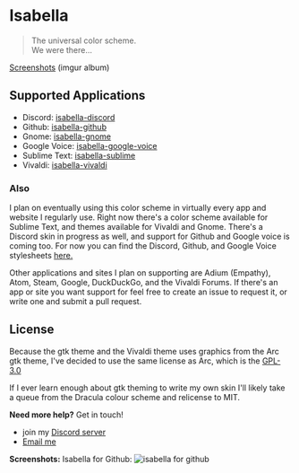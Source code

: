 # Isabella
> The universal color scheme.  
> We were there...

[Screenshots](https://imgur.com/a/p7yC7B7) (imgur album)

## Supported Applications
- Discord: [isabella-discord](https://github.com/isabella-theme/isabella-discord)
- Github: [isabella-github](https://github.com/isabella-theme/isabella-github)
- Gnome: [isabella-gnome](https://github.com/isabella-theme/isabella-sublime)
- Google Voice: [isabella-google-voice](https://github.com/isabella-theme/isabella-google-voice)
- Sublime Text: [isabella-sublime](https://github.com/isabella-theme/isabella-sublime)
- Vivaldi: [isabella-vivaldi](https://github.com/isabella-theme/isabella-vivaldi)

### Also

I plan on eventually using this color scheme in virtually every app and website I regularly use. Right now there's a color scheme available for Sublime Text, and themes available for Vivaldi and Gnome. There's a Discord skin in progress as well, and support for Github and Google voice is coming too. For now you can find the Discord, Github, and Google Voice stylesheets [here.](https://github.com/Tiamarth/Isabella/tree/master/userstyles)

Other applications and sites I plan on supporting are Adium (Empathy), Atom, Steam, Google, DuckDuckGo, and the Vivaldi Forums. If there's an app or site you want support for feel free to create an issue to request it, or write one and submit a pull request.

## License
Because the gtk theme and the Vivaldi theme uses graphics from the Arc gtk theme, I've decided to use the same license as Arc, which is the [GPL-3.0](./LICENSE)

If I ever learn enough about gtk theming to write my own skin I'll likely take a queue from the Dracula colour scheme and relicense to MIT.

**Need more help?** Get in touch!
- join my [Discord server](https://discord.gg/ZfDP2ZV)
- [Email me](mailto:jontiamac@gmail.com)

**Screenshots:**
Isabella for Github:
![isabella for github](https://cdn.discordapp.com/attachments/404363644453912577/571985761780498455/unknown.png)
